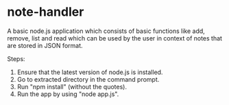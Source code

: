 # note-handler
A basic node.js application which consists of basic functions like add, remove, list and read which can be used by the user in context of notes that are stored in JSON format.

Steps:
  1. Ensure that the latest version of node.js is installed.
  2. Go to extracted directory in the command prompt.
  3. Run "npm install" (without the quotes).
  4. Run the app by using "node app.js".
